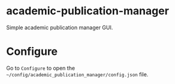 # academic-publication-manager

Simple academic publication manager GUI.

# Configure

Go to `Configure` to open the `~/config/academic_publication_manager/config.json` file. 

